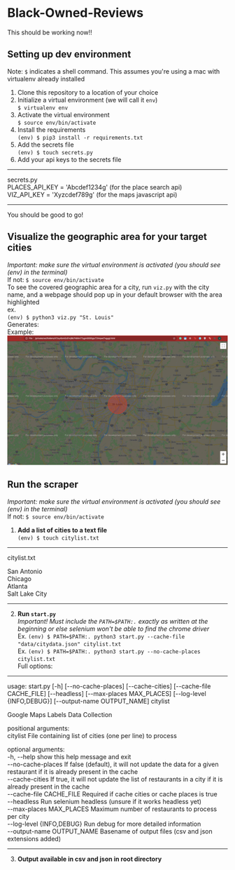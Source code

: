 # Black-Owned-Reviews

This should be working now!!  

## Setting up dev environment
Note: `$` indicates a shell command. This assumes you're using a mac with virtualenv already installed  

1. Clone this repository to a location of your choice  
2. Initialize a virtual environment (we will call it `env`)  
`$ virtualenv env`  
3. Activate the virtual environment  
`$ source env/bin/activate`  
4. Install the requirements  
`(env) $ pip3 install -r requirements.txt`  
5. Add the secrets file  
`(env) $ touch secrets.py`
6. Add your api keys to the secrets file  
----
secrets.py  
PLACES\_API\_KEY = 'Abcdef1234g' (for the place search api)   
VIZ\_API\_KEY = 'Xyzcdef789g' (for the maps javascript api)   

----

You should be good to go!

## Visualize the geographic area for your target cities
*Important: make sure the virtual environment is activated (you should see (env) in the terminal)*  
If not: `$ source env/bin/activate`  
To see the covered geographic area for a city, run `viz.py` with the city name, and a webpage should pop up in your default browser with the area highlighted  
ex.  
`(env) $ python3 viz.py "St. Louis"`   
Generates:  
Example: ![Alt](/viz_example.png "Geo Example")

## Run the scraper
*Important: make sure the virtual environment is activated (you should see (env) in the terminal)*  
If not: `$ source env/bin/activate`  
1. **Add a list of cities to a text file**  
`(env) $ touch citylist.txt`   
----
citylist.txt  

San Antonio  
Chicago  
Atlanta  
Salt Lake City  

----
2. **Run `start.py`**  
*Important! Must include the `PATH=$PATH:.` exactly as written at the beginning or else selenium won't be able to find the chrome driver*  
Ex. `(env) $ PATH=$PATH:. python3 start.py --cache-file "data/citydata.json" citylist.txt`  
Ex. `(env) $ PATH=$PATH:. python3 start.py --no-cache-places citylist.txt`  
Full options:  
----
usage: start.py [-h] [--no-cache-places] [--cache-cities]
                [--cache-file CACHE_FILE] [--headless]
                [--max-places MAX_PLACES] [--log-level {INFO,DEBUG}]
                [--output-name OUTPUT_NAME]
                citylist

Google Maps Labels Data Collection  

positional arguments:  
  citylist              File containing list of cities (one per line) to
                        process

optional arguments:  
  -h, --help            show this help message and exit  
  --no-cache-places     If false (default), it will not update the data for a
                        given restaurant if it is already present in the cache  
  --cache-cities        If true, it will not update the list of restaurants in
                        a city if it is already present in the cache  
  --cache-file CACHE_FILE
                        Required if cache cities or cache places is true  
  --headless            Run selenium headless (unsure if it works headless yet)  
  --max-places MAX_PLACES
                        Maximum number of restaurants to process per city  
  --log-level {INFO,DEBUG}
                        Run debug for more detailed information  
  --output-name OUTPUT_NAME
                        Basename of output files (csv and json extensions
                        added)  

----
3. **Output available in csv and json in root directory**